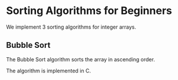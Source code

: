 # Sorting Algorithms for Beginners
We implement 3 sorting algorithms for integer arrays.

## Bubble Sort

The Bubble Sort algorithm sorts the array in ascending order.

The algorithm is implemented in C.

